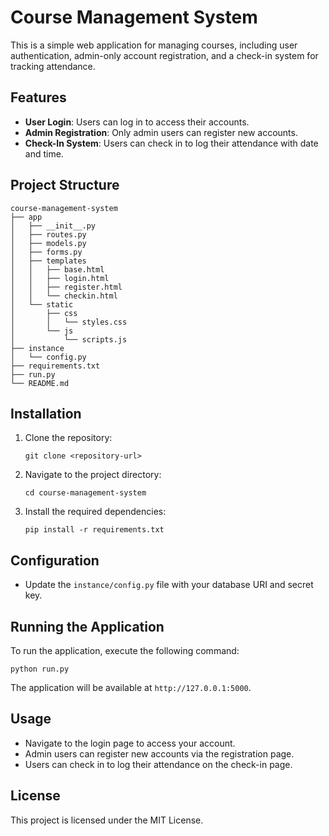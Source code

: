 # Course Management System

This is a simple web application for managing courses, including user authentication, admin-only account registration, and a check-in system for tracking attendance.

## Features

- **User Login**: Users can log in to access their accounts.
- **Admin Registration**: Only admin users can register new accounts.
- **Check-In System**: Users can check in to log their attendance with date and time.

## Project Structure

```
course-management-system
├── app
│   ├── __init__.py
│   ├── routes.py
│   ├── models.py
│   ├── forms.py
│   ├── templates
│   │   ├── base.html
│   │   ├── login.html
│   │   ├── register.html
│   │   └── checkin.html
│   └── static
│       ├── css
│       │   └── styles.css
│       └── js
│           └── scripts.js
├── instance
│   └── config.py
├── requirements.txt
├── run.py
└── README.md
```

## Installation

1. Clone the repository:
   ```
   git clone <repository-url>
   ```
2. Navigate to the project directory:
   ```
   cd course-management-system
   ```
3. Install the required dependencies:
   ```
   pip install -r requirements.txt
   ```

## Configuration

- Update the `instance/config.py` file with your database URI and secret key.

## Running the Application

To run the application, execute the following command:
```
python run.py
```

The application will be available at `http://127.0.0.1:5000`.

## Usage

- Navigate to the login page to access your account.
- Admin users can register new accounts via the registration page.
- Users can check in to log their attendance on the check-in page.

## License

This project is licensed under the MIT License.